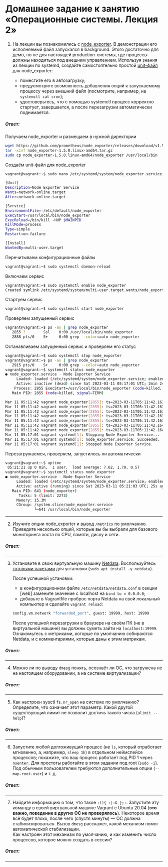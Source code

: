 # Домашнее задание к занятию «Операционные системы. Лекция 2»

1. На лекции вы познакомились с [node_exporter](https://github.com/prometheus/node_exporter/releases). В демонстрации его исполняемый файл запускался в background. Этого достаточно для демо, но не для настоящей production-системы, где процессы должны находиться под внешним управлением. Используя знания из лекции по systemd, создайте самостоятельно простой [unit-файл](https://www.freedesktop.org/software/systemd/man/systemd.service.html) для node_exporter:

    * поместите его в автозагрузку;
    * предусмотрите возможность добавления опций к запускаемому процессу через внешний файл (посмотрите, например, на `systemctl cat cron`);
    * удостоверьтесь, что с помощью systemctl процесс корректно стартует, завершается, а после перезагрузки автоматически поднимается.  

##### Ответ:

Получаем node_exporter и размещаем в нужной директории
```bash
wget https://github.com/prometheus/node_exporter/releases/download/v1.5.0/node_exporter-1.5.0.linux-amd64.tar.gz
tar -xzvf node_exporter-1.5.0.linux-amd64.tar.gz
sudo cp node_exporter-1.5.0.linux-amd64/node_exporter /usr/local/bin
```
Создаём unit-файл для node_exporter
```bash
vagrant@vagrant:~$ sudo nano /etc/systemd/system/node_exporter.service

[Unit]
Description=Node Exporter Service
Wants=network-online.target
After=network-online.target

[Service]
EnvironmentFile=-/etc/default/node_exporter
ExecStart=/usr/local/bin/node_exporter
ExecReload=/bin/kill -HUP $MAINPID
KillMode=process
Type=simple
Restart=on-failure

[Install]
WantedBy=multi-user.target
```

Перечитываем конфигурационные файлы
```bash
vagrant@vagrant:~$ sudo systemctl daemon-reload
```

Включаем сервис
```bash
vagrant@vagrant:~$ sudo systemctl enable node_exporter
Created symlink /etc/systemd/system/multi-user.target.wants/node_exporter.service → /etc/systemd/system/node_exporter.service.
```

Стартуем сервис
```bash
vagrant@vagrant:~$ sudo systemctl start node_exporter
```

Проверяем запущенный сервис
```bash
vagrant@vagrant:~$ ps -ax | grep node_exporter
   2855 ?        Ssl    0:00 /usr/local/bin/node_exporter
   2888 pts/0    S+     0:00 grep --color=auto node_exporter
```

Останавливаем запущенный сервис и проверяем его статус
```bash
vagrant@vagrant:~$ sudo systemctl stop node_exporter
vagrant@vagrant:~$ ps -ax | grep node_exporter
   2915 pts/0    S+     0:00 grep --color=auto node_exporter
vagrant@vagrant:~$ systemctl status node_exporter
● node_exporter.service - Node Exporter Service
     Loaded: loaded (/etc/systemd/system/node_exporter.service; enabled; vendor pres>
     Active: inactive (dead) since Sat 2023-03-11 05:17:01 UTC; 2min 24s ago
    Process: 2855 ExecStart=/usr/local/bin/node_exporter (code=killed, signal=TERM)
   Main PID: 2855 (code=killed, signal=TERM)

Mar 11 05:11:42 vagrant node_exporter[2855]: ts=2023-03-11T05:11:42.163Z caller=node>
Mar 11 05:11:42 vagrant node_exporter[2855]: ts=2023-03-11T05:11:42.163Z caller=node>
Mar 11 05:11:42 vagrant node_exporter[2855]: ts=2023-03-11T05:11:42.163Z caller=node>
Mar 11 05:11:42 vagrant node_exporter[2855]: ts=2023-03-11T05:11:42.163Z caller=node>
Mar 11 05:11:42 vagrant node_exporter[2855]: ts=2023-03-11T05:11:42.163Z caller=node>
Mar 11 05:11:42 vagrant node_exporter[2855]: ts=2023-03-11T05:11:42.164Z caller=tls_>
Mar 11 05:11:42 vagrant node_exporter[2855]: ts=2023-03-11T05:11:42.164Z caller=tls_>
Mar 11 05:17:01 vagrant systemd[1]: Stopping Node Exporter Service...
Mar 11 05:17:01 vagrant systemd[1]: node_exporter.service: Succeeded.
Mar 11 05:17:01 vagrant systemd[1]: Stopped Node Exporter Service.
```

Перезагружаемся, проверяем, запустилось ли автоматически
```bash
vagrant@vagrant:~$ uptime
 05:21:21 up 0 min,  1 user,  load average: 7.02, 1.70, 0.57
vagrant@vagrant:~$ systemctl status node_exporter
● node_exporter.service - Node Exporter Service
     Loaded: loaded (/etc/systemd/system/node_exporter.service; enabled; vendor pres>
     Active: active (running) since Sat 2023-03-11 05:21:03 UTC; 25s ago
   Main PID: 641 (node_exporter)
      Tasks: 5 (limit: 2273)
     Memory: 15.3M
     CGroup: /system.slice/node_exporter.service
             └─641 /usr/local/bin/node_exporter
```

---

2. Изучите опции node_exporter и вывод `/metrics` по умолчанию. Приведите несколько опций, которые вы бы выбрали для базового мониторинга хоста по CPU, памяти, диску и сети.

##### Ответ:


---

3. Установите в свою виртуальную машину [Netdata](https://github.com/netdata/netdata). Воспользуйтесь [готовыми пакетами](https://packagecloud.io/netdata/netdata/install) для установки (`sudo apt install -y netdata`). 
   
   После успешной установки:
   
    * в конфигурационном файле `/etc/netdata/netdata.conf` в секции [web] замените значение с localhost на `bind to = 0.0.0.0`;
    * добавьте в Vagrantfile проброс порта Netdata на свой локальный компьютер и сделайте `vagrant reload`:

    ```bash
    config.vm.network "forwarded_port", guest: 19999, host: 19999
    ```

    После успешной перезагрузки в браузере на своём ПК (не в виртуальной машине) вы должны суметь зайти на `localhost:19999`. Ознакомьтесь с метриками, которые по умолчанию собираются Netdata, и с комментариями, которые даны к этим метрикам.

##### Ответ:


---

4. Можно ли по выводу `dmesg` понять, осознаёт ли ОС, что загружена не на настоящем оборудовании, а на системе виртуализации?

##### Ответ:


---

5. Как настроен sysctl `fs.nr_open` на системе по умолчанию? Определите, что означает этот параметр. Какой другой существующий лимит не позволит достичь такого числа (`ulimit --help`)?

##### Ответ:


---

6. Запустите любой долгоживущий процесс (не `ls`, который отработает мгновенно, а, например, `sleep 1h`) в отдельном неймспейсе процессов; покажите, что ваш процесс работает под PID 1 через `nsenter`. Для простоты работайте в этом задании под root (`sudo -i`). Под обычным пользователем требуются дополнительные опции (`--map-root-user`) и т. д.

##### Ответ:


---

7. Найдите информацию о том, что такое `:(){ :|:& };:`. Запустите эту команду в своей виртуальной машине Vagrant с Ubuntu 20.04 (**это важно, поведение в других ОС не проверялось**). Некоторое время всё будет плохо, после чего (спустя минуты) — ОС должна стабилизироваться. Вызов `dmesg` расскажет, какой механизм помог автоматической стабилизации.  
Как настроен этот механизм по умолчанию, и как изменить число процессов, которое можно создать в сессии?

##### Ответ:


---
